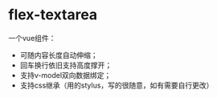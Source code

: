 # flex-textarea
一个vue组件：
-  可随内容长度自动伸缩；
-  回车换行依旧支持高度撑开；
-  支持v-model双向数据绑定；
-  支持css继承（用的stylus，写的很随意，如有需要自行更改）
